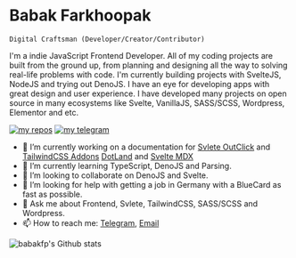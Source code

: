 # Babak Farkhoopak

`Digital Craftsman (Developer/Creator/Contributor)`

I'm a indie JavaScript Frontend Developer. All of my coding projects are built from the ground up, from planning and designing all the way to solving real-life problems with code. I'm currently building projects with SvelteJS, NodeJS and trying out DenoJS. I have an eye for developing apps with great design and user experience. I have developed many projects on open source in many ecosystems like Svelte, VanillaJS, SASS/SCSS, Wordpress, Elementor and etc.

[![my repos][15]](https://github.com/babakfp?tab=repositories&q=&type=public&language=&sort=stargazers)
[![my telegram][20]](https://t.me/babakfp)

- 🔭 I’m currently working on a documentation for [Svlete OutClick](https://github.com/babakfp/svelte-outclick) and [TailwindCSS Addons](https://github.com/babakfp/tailwindcss-addons) [DotLand](https://github.com/babakfp/dotland) and [Svelte MDX](https://github.com/babakfp/svelte-mdx)
- 🌱 I’m currently learning TypeScript, DenoJS and Parsing.
- 👯 I’m looking to collaborate on DenoJS and Svelte.
- 🤔 I’m looking for help with getting a job in Germany with a BlueCard as fast as possible.
- 💬 Ask me about Frontend, Svlete, TailwindCSS, SASS/SCSS and Wordpress.
- 📫 How to reach me: [Telegram](https://t.me/babakfp), [Email](babak.bxf@gmail.com)

![babakfp's Github stats](https://github-readme-stats.vercel.app/api?username=babakfp&show_icons=false&theme=cobalt&hide_title=true&border_radius=8&border_color=#75EDB2)

[15]: https://custom-icon-badges.demolab.com/badge/-My%20Repos-blue?style=for-the-badge&logoColor=white&logo=repo
[20]: https://custom-icon-badges.demolab.com/badge/-Telegram-gray?style=for-the-badge&logoColor=black&logo=telegram
